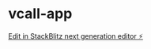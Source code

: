 # vcall-app

[Edit in StackBlitz next generation editor ⚡️](https://stackblitz.com/~/github.com/PavanSiddapuram/vcall-app)